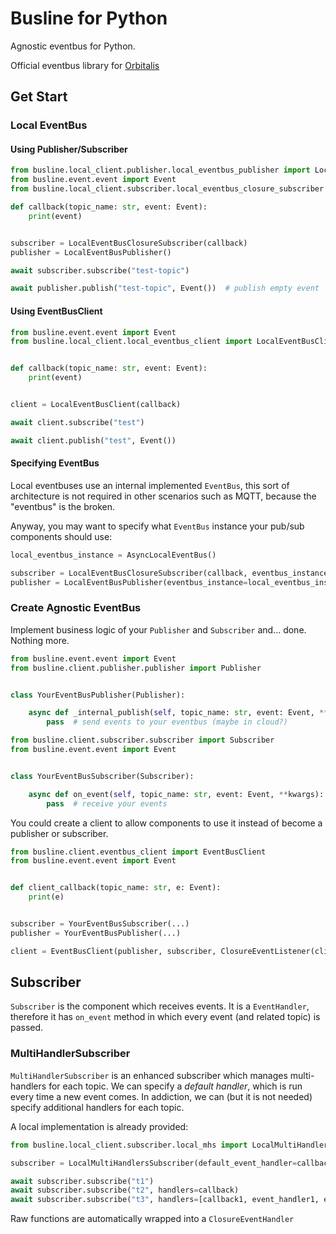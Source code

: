 # Busline for Python

Agnostic eventbus for Python.

Official eventbus library for [Orbitalis](https://github.com/orbitalis-framework/py-orbitalis)

## Get Start

### Local EventBus

#### Using Publisher/Subscriber

```python
from busline.local_client.publisher.local_eventbus_publisher import LocalEventBusPublisher
from busline.event.event import Event
from busline.local_client.subscriber.local_eventbus_closure_subscriber import LocalEventBusClosureSubscriber

def callback(topic_name: str, event: Event):
    print(event)


subscriber = LocalEventBusClosureSubscriber(callback)
publisher = LocalEventBusPublisher()

await subscriber.subscribe("test-topic")

await publisher.publish("test-topic", Event())  # publish empty event
```

#### Using EventBusClient

```python
from busline.event.event import Event
from busline.local_client.local_eventbus_client import LocalEventBusClient


def callback(topic_name: str, event: Event):
    print(event)


client = LocalEventBusClient(callback)

await client.subscribe("test")

await client.publish("test", Event())
```

#### Specifying EventBus

Local eventbuses use an internal implemented `EventBus`, this sort of architecture is not required in other scenarios such
as MQTT, because the "eventbus" is the broken.

Anyway, you may want to specify what `EventBus` instance your pub/sub components should use:

```python
local_eventbus_instance = AsyncLocalEventBus()

subscriber = LocalEventBusClosureSubscriber(callback, eventbus_instance=local_eventbus_instance)
publisher = LocalEventBusPublisher(eventbus_instance=local_eventbus_instance2)
```


### Create Agnostic EventBus

Implement business logic of your `Publisher` and `Subscriber` and... done. Nothing more.

```python
from busline.event.event import Event
from busline.client.publisher.publisher import Publisher


class YourEventBusPublisher(Publisher):

    async def _internal_publish(self, topic_name: str, event: Event, **kwargs):
        pass  # send events to your eventbus (maybe in cloud?)
```

```python
from busline.client.subscriber.subscriber import Subscriber
from busline.event.event import Event


class YourEventBusSubscriber(Subscriber):

    async def on_event(self, topic_name: str, event: Event, **kwargs):
        pass  # receive your events
```

You could create a client to allow components to use it instead of become a publisher or subscriber.

```python
from busline.client.eventbus_client import EventBusClient
from busline.event.event import Event


def client_callback(topic_name: str, e: Event):
    print(e)


subscriber = YourEventBusSubscriber(...)
publisher = YourEventBusPublisher(...)

client = EventBusClient(publisher, subscriber, ClosureEventListener(client_callback))
```


## Subscriber

`Subscriber` is the component which receives events. It is a `EventHandler`, therefore it has `on_event` method in which 
every event (and related topic) is passed.

### MultiHandlerSubscriber

`MultiHandlerSubscriber` is an enhanced subscriber which manages multi-handlers for each topic. We can specify a _default handler_,
which is run every time a new event comes. In addiction, we can (but it is not needed) specify additional handlers for each topic.

A local implementation is already provided:

```python
from busline.local_client.subscriber.local_mhs import LocalMultiHandlersSubscriber

subscriber = LocalMultiHandlersSubscriber(default_event_handler=callback)

await subscriber.subscribe("t1")
await subscriber.subscribe("t2", handlers=callback)
await subscriber.subscribe("t3", handlers=[callback1, event_handler1, event_handler2, callback2])
```

Raw functions are automatically wrapped into a `ClosureEventHandler`












